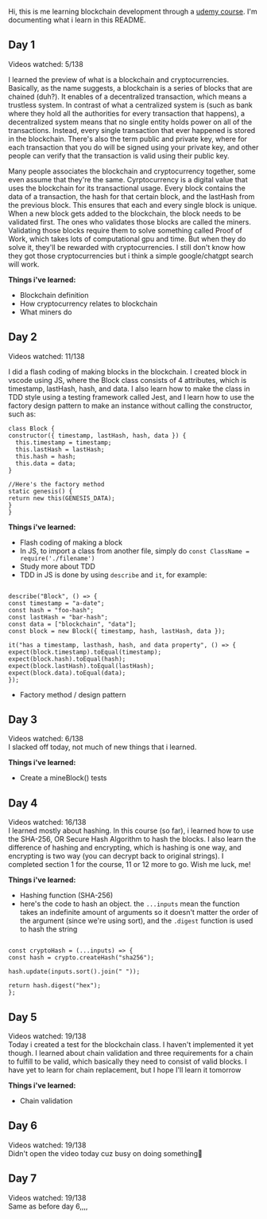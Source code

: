 Hi, this is me learning blockchain development through a [udemy course](https://www.udemy.com/share/1022Su3@s81Hzg2wSFWWDJpCB5mh33qxZtR0BqzG87Yp2Ode-QzeslVsPT-eVkh5tIDjAJSITw==/). I'm documenting what i learn in this README.

<h2> Day 1</h2>

Videos watched: 5/138 </br>

I learned the preview of what is a blockchain and cryptocurrencies. Basically, as the name suggests, a blockchain is a series of blocks that are chained (duh?). It enables of a decentralized transaction, which means a trustless system.
In contrast of what a centralized system is (such as bank where they hold all the authorities for every transaction that happens), a decentralized system means that no single entity holds power on all of the transactions. Instead,
every single transaction that ever happened is stored in the blockchain. There's also the term public and private key, where for each transaction that you do will be signed using your private key, and other people can verify that the transaction is valid using their public key. </br>

Many people associates the blockchain and cryptocurrency together, some even assume that they're the same. Cyrptocurrency is a digital value that uses the blockchain for its transactional usage. Every block contains the data of a transaction, the hash for that certain block, and
the lastHash from the previous block. This ensures that each and every single block is unique. When a new block gets added to the blockchain, the block needs to be validated first. The ones who validates those blocks are called the miners. Validating those blocks require them to solve something
called Proof of Work, which takes lots of computational gpu and time. But when they do solve it, they'll be rewarded with cryptocurrencies. I still don't know how they got those cryptocurrencies but i think a simple google/chatgpt search will work.

**Things i've learned:** </br>

- Blockchain definition
- How cryptocurrency relates to blockchain
- What miners do

<h2> Day 2 </h2>
  Videos watched: 11/138 </br>
  
  I did a flash coding of making blocks in the blockchain. I created block in vscode using JS, where the Block class consists of 4 attributes, which is timestamp, lastHash, hash, and data. I also learn how to make the class in TDD style using
  a testing framework called Jest, and I learn how to use the factory design pattern to make an instance without calling the constructor, such as: </br>
  ```
class Block {
  constructor({ timestamp, lastHash, hash, data }) {
    this.timestamp = timestamp;
    this.lastHash = lastHash;
    this.hash = hash;
    this.data = data;
  }

//Here's the factory method
static genesis() {
return new this(GENESIS_DATA);
}
}

```

**Things i've learned:** </br>
- Flash coding of making a block
- In JS, to import a class from another file, simply do `const ClassName = require('./filename')`
- Study more about TDD
- TDD in JS is done by using `describe` and `it`, for example:
```

describe("Block", () => {
const timestamp = "a-date";
const hash = "foo-hash";
const lastHash = "bar-hash";
const data = ["blockchain", "data"];
const block = new Block({ timestamp, hash, lastHash, data });

it("has a timestamp, lasthash, hash, and data property", () => {
expect(block.timestamp).toEqual(timestamp);
expect(block.hash).toEqual(hash);
expect(block.lastHash).toEqual(lastHash);
expect(block.data).toEqual(data);
});

```
- Factory method / design pattern

<h2> Day 3 </h2>

Videos watched: 6/138 </br>
I slacked off today, not much of new things that i learned.

**Things i've learned:** </br>
- Create a mineBlock() tests

<h2> Day 4 </h2>
Videos watched: 16/138 </br>
I learned mostly about hashing. In this course (so far), i learned how to use the SHA-256, OR Secure Hash Algorithm to hash the blocks. I also learn the difference of hashing and encrypting, which is hashing is one way, and encrypting is two way (you can decrypt back to original strings). I completed section 1 for the course, 11 or 12 more to go. Wish me luck, me!

**Things i've learned:** </br>
- Hashing function (SHA-256)
- here's the code to hash an object. the `...inputs` mean the function takes an indefinite amount of arguments so it doesn't matter the order of the argument (since we're using sort), and the `.digest` function is used to hash the string
```

const cryptoHash = (...inputs) => {
const hash = crypto.createHash("sha256");

hash.update(inputs.sort().join(" "));

return hash.digest("hex");
};

```

<h2> Day 5 </h2>
Videos watched: 19/138 </br>
Today i created a test for the blockchain class. I haven't implemented it yet though. I learned about chain validation and three requirements for a chain to fulfill to be valid, which basically they need to consist of valid blocks. I have yet to learn for chain replacement, but I hope I'll learn it tomorrow

**Things i've learned:** </br>
- Chain validation

<h2> Day 6 </h2>
Videos watched: 19/138 </br>
Didn't open the video today cuz busy on doing something🫠

<h2> Day 7 </h2>
Videos watched: 19/138 </br>
Same as before day 6,,,,



```
